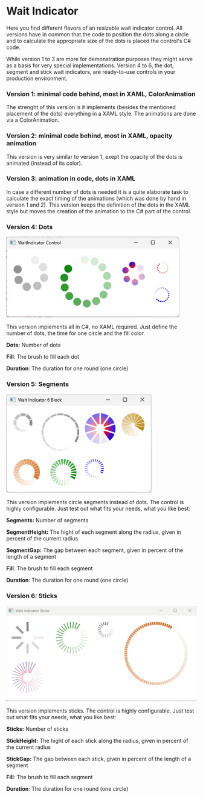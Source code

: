 # Wait Indicator

Here you find different flavors of an resizable wait indicator control. All versions have in common that the code to position the dots along a circle and to calculate the appropriate size of the dots is placed the control's C# code.

While version 1 to 3 are more for demonstration purposes they might serve as a basis for very special implementations. Version 4 to 6, the dot, segment and stick wait indicators, are ready-to-use controls in your production environment.

### Version 1: minimal code behind, most in XAML, ColorAnimation

The strenght of this version is it implements (besides the mentioned placement of the dots) everything in a XAML style. The animations are done via a ColorAnimation.

### Version 2: minimal code behind, most in XAML, opacity animation

This version is very similar to version 1, exept the opacity of the dots is animated (instead of its color).

### Version 3: animation in code, dots in XAML

In case a different number of dots is needed it is a quite elaborate task to calculate the exact timing of the animations (which was done by hand in version 1 and 2). This version keeps the definition of the dots in the XAML style but moves the creation of the animation to the C# part of the control.

### Version 4: Dots

![example](/example.jpg)

This version implements all in C#, no XAML required. Just define the number of dots, the time for one circle and the fill color.

**Dots:** Number of dots

**Fill**: The brush to fill each dot

**Duration**: The duration for one round (one circle)

### Version 5: Segments

![example](/block.png)

This version implements circle segments instead of dots. The control is highly configurable. Just test out what fits your needs, what you like best:

**Segments:** Number of segments

**SegmentHeight:** The hight of each segment along the radius, given in percent of the current radius

**SegmentGap:** The gap between each segment, given in percent of the length of a segment

**Fill**: The brush to fill each segment

**Duration**: The duration for one round (one circle)

### Version 6: Sticks

![example](/sticks.gif)

This version implements sticks. The control is highly configurable. Just test out what fits your needs, what you like best:

**Sticks:** Number of sticks

**StickHeight:** The hight of each stick along the radius, given in percent of the current radius

**StickGap:** The gap between each stick, given in percent of the length of a segment

**Fill**: The brush to fill each segment

**Duration**: The duration for one round (one circle)
